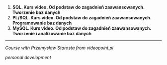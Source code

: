1. **SQL. Kurs video. Od podstaw do zagadnień zaawansowanych. Tworzenie baz danych**
2. **PL/SQL. Kurs video. Od podstaw do zagadnień zaawansowanych. Programowanie baz danych**
3. **MySQL. Kurs video. Od podstaw do zagadnień zaawansowanych. Tworzenie i analizowanie baz danych**
***
*Course with Przemysław Starosta from videopoint.pl*

_personal development_